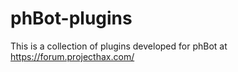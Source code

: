 # phBot-plugins

This is a collection of plugins developed for phBot at https://forum.projecthax.com/
